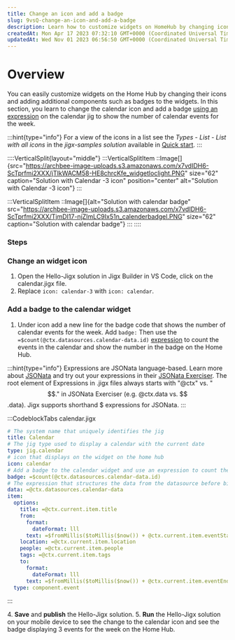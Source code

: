 ```yaml
---
title: Change an icon and add a badge
slug: 9vsQ-change-an-icon-and-add-a-badge
description: Learn how to customize widgets on HomeHub by changing icons and adding badges with this step-by-step guide. From changing the calendar icon to displaying the number of events for the week, this document provides detailed instructions. It even includes a c
createdAt: Mon Apr 17 2023 07:32:10 GMT+0000 (Coordinated Universal Time)
updatedAt: Wed Nov 01 2023 06:56:50 GMT+0000 (Coordinated Universal Time)
---
```


# Overview

You can easily customize widgets on the Home Hub by changing their icons and adding additional components such as badges to the widgets. In this section, you learn to change the calendar icon and add a badge [using an expression](<./../../../Building Apps with Jigx/Logic/Expressions.md>) on the calendar jig to show the number of calendar events for the week.

:::hint{type="info"}
For a view of the icons in a list see the *Types - List - List with all icons* in the *jigx-samples solution* available in [Quick start](https://manage.jigx.com/quickstart)</a>.
:::

::::VerticalSplit{layout="middle"}
:::VerticalSplitItem
::Image[]{src="https://archbee-image-uploads.s3.amazonaws.com/x7vdIDH6-ScTprfmi2XXX/jTIkWACM58-HE8chrcKfe_widgetloclight.PNG" size="62" caption="Solution with Calendar -3 icon" position="center" alt="Solution with Calendar -3 icon"}
:::

:::VerticalSplitItem
::Image[]{alt="Solution with calendar badge" src="https://archbee-image-uploads.s3.amazonaws.com/x7vdIDH6-ScTprfmi2XXX/TjmDI17-njZImLC9Ix51n_calenderbadgel.PNG" size="62"  caption="Solution with calendar badge"}
:::
::::

### Steps

### Change an widget icon

1. Open the Hello-Jigx solution in Jigx Builder in VS Code, click on the calendar.jigx file.
2. Replace `icon: calendar-3` with  `icon: calendar`.

### Add a badge to the calendar widget

1. Under icon add a new line for the badge code that shows the number of calendar events for the week. Add `badge:` Then use the `=$count(@ctx.datasources.calendar-data.id)` [expression](<./../../../Building Apps with Jigx/Logic/Expressions.md>) to count the events in the calendar and show the number in the badge on the Home Hub.

:::hint{type="info"}
Expressions are JSONata language-based. Learn more about [JSONata](https://jsonata.org/) and try out your expressions in their [JSONata Exerciser](https://try.jsonata.org/). The root element of Expressions in .jigx files always starts with "@ctx" vs. "$$." in JSONata Exerciser (e.g. @ctx.data vs. $$.data). Jigx supports shorthand $ expressions for JSONata.
:::

:::CodeblockTabs
calendar.jigx

```yaml
# The system name that uniquely identifies the jig
title: Calendar
# The jig type used to display a calendar with the current date
type: jig.calendar
# icon that displays on the widget on the home hub
icon: calendar
# Add a badge to the calendar widget and use an expression to count the entries in the calendar by id
badge: =$count(@ctx.datasources.calendar-data.id)
# The expression that structures the data from the datasource before binding it to the jig. Expressions are JSONata based
data: =@ctx.datasources.calendar-data
item:
  options:
    title: =@ctx.current.item.title
    from:
      format:
        dateFormat: lll
      text: =$fromMillis($toMillis($now()) + @ctx.current.item.eventStart * 3600000)
    location: =@ctx.current.item.location
    people: =@ctx.current.item.people
    tags: =@ctx.current.item.tags
    to:
      format:
        dateFormat: lll
      text: =$fromMillis($toMillis($now()) + @ctx.current.item.eventEnd * 3600000)
  type: component.event
```
:::

4\. **Save** and **publish** the Hello-Jigx solution.
5\. **Run** the Hello-Jigx solution on your mobile device to see the change to the calendar icon and see the badge displaying 3 events for the week on the Home Hub.

